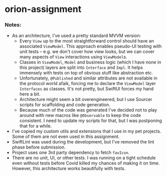 # orion-assignment

### Notes:

- As an architecture, I've used a pretty standard MVVM version:
    -  Every `View` up to the most straightforward control should have an associated `ViewModel`. This approach enables pseudo-UI testing with unit tests – e.g. we don't cover how view looks, but we can cover many aspects of `View` interactions using `ViewModel`s.
    - Classes in `ViewModel`, `Model` and business logic (which I have none in this project) layers are split into `Interface` and `Impl`. It helps immensely with tests on top of obvious stuff like abstraction etc.
    - Unfortunately, `@Published` and similar attributes are not available in the protocol world afaik, forcing me to declare the `ViewModel` layer `Interfaces` as classes. It's not pretty, but SwiftUI forces my hand here a bit. 
    - Architecture might seem a bit overengineered, but I use Sourcer scripts for scaffolding and code generation. 
    - Because much of the code was generated I've decided not to play around with new macros like `@Observable` to keep the code consistent. I need to update my scripts for that, but I was postponing that for a while.
- I've copied my custom utils and extensions that I use in my pet projects. Some of them are not even used in this assignment.
- SwiftLint was used during the development, but I've removed the lint phase before submission.
- Project uses one 3rd party dependency to fetch `favIcon`.
- There are no unit, UI, or other tests. I was running on a tight schedule even without tests before Covid killed my chances of making it on time. However, this architecture works beautifully with tests.

